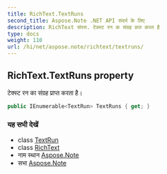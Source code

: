 ```yaml
---
title: RichText.TextRuns
second_title: Aspose.Note .NET API संदर्भ के लिए
description: RichText संपत्त. टेक्स्ट रन क संग्रह प्रप्त करत है
type: docs
weight: 110
url: /hi/net/aspose.note/richtext/textruns/
---
```

## RichText.TextRuns property

टेक्स्ट रन का संग्रह प्राप्त करता है।

```csharp
public IEnumerable<TextRun> TextRuns { get; }
```

### यह सभी देखें

* class [TextRun](../../textrun/)
* class [RichText](../)
* नाम स्थान [Aspose.Note](../../richtext/)
* सभा [Aspose.Note](../../../)


